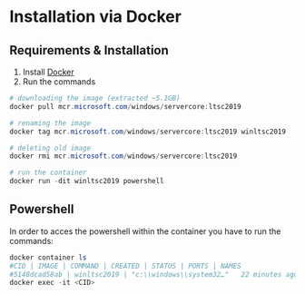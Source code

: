# Installation via Docker

## Requirements & Installation
1. Install [Docker](https://docs.docker.com/get-docker/)
2. Run the commands 

```powershell
# downloading the image (extracted ~5.1GB)
docker pull mcr.microsoft.com/windows/servercore:ltsc2019

# renaming the image
docker tag mcr.microsoft.com/windows/servercore:ltsc2019 winltsc2019

# deleting old image
docker rmi mcr.microsoft.com/windows/servercore:ltsc2019

# run the container
docker run -dit winltsc2019 powershell
```

## Powershell

In order to acces the powershell within the container you have to run the commands:

```powershell
docker container ls
#CID | IMAGE | COMMAND | CREATED | STATUS | PORTS | NAMES
#5148dcad58ab | winltsc2019 | "c:\\windows\\system32…"   22 minutes ago      Up 22 minutes lucid_roentgen
docker exec -it <CID>
```